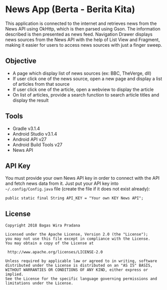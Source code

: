 # News App (Berta - Berita Kita)
This application is connected to the internet and retrieves news from the News API using OkHttp, which is then parsed using Gson. The information described is then presented as news feed. Navigation Drawer displays news sources from the News API with the help of List View and Fragment, making it easier for users to access news sources with just a finger sweep.
## Objective
* A page which display list of news sources (ex: BBC, TheVerge, dll)
* If user click one of the news source, open a new page and display a list of articles from that source
* If user click one of the article, open a webview to display the article
* On list of articles, provide a search function to search article titles and display the result
## Tools
* Gradle v3.1.4
* Android Studio v3.1.4
* Android API v27
* Android Build Tools v27
* News API
## API Key
You must provide your own News API key in order to connect with the API and fetch news data from it. Just put your API key into ``` ~/.config/Config.java ``` file (create the file if it does not exist already):
```
public static final String API_KEY = "Your own KEY News API";
```
## License
```
Copyright 2018 Bagas Wira Pradana

Licensed under the Apache License, Version 2.0 (the "License");
you may not use this file except in compliance with the License.
You may obtain a copy of the License at

 http://www.apache.org/licenses/LICENSE-2.0

Unless required by applicable law or agreed to in writing, software
distributed under the License is distributed on an "AS IS" BASIS,
WITHOUT WARRANTIES OR CONDITIONS OF ANY KIND, either express or implied.
See the License for the specific language governing permissions and
limitations under the License.
```
